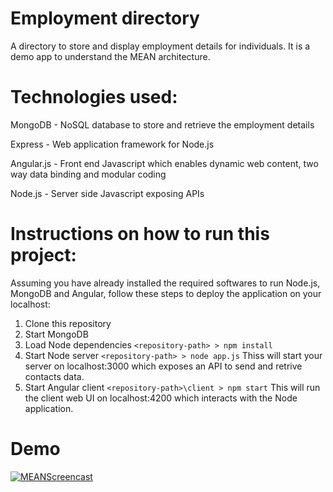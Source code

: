 # Employment directory
A directory to store and display employment details for individuals. It is a demo app to understand the MEAN architecture.

# Technologies used:
MongoDB - NoSQL database to store and retrieve the employment details

Express - Web application framework for Node.js

Angular.js - Front end Javascript which enables dynamic web content, two way data binding and modular coding

Node.js - Server side Javascript exposing APIs

# Instructions on how to run this project:
Assuming you have already installed the required softwares to run Node.js, MongoDB and Angular, follow these steps to deploy the application on your localhost:
1. Clone this repository
2. Start MongoDB
3. Load Node dependencies `<repository-path> > npm install`
4. Start Node server `<repository-path> > node app.js` Thiss will start your server on localhost:3000 which exposes an API to send and retrive contacts data.
5. Start Angular client `<repository-path>\client > npm start` This will run the client web UI on localhost:4200 which interacts with the Node application.

# Demo
[![MEANScreencast](https://img.youtube.com/vi/8FkfJzAtSXk/hqdefault.jpg)](https://www.youtube.com/watch?v=8FkfJzAtSXk)
